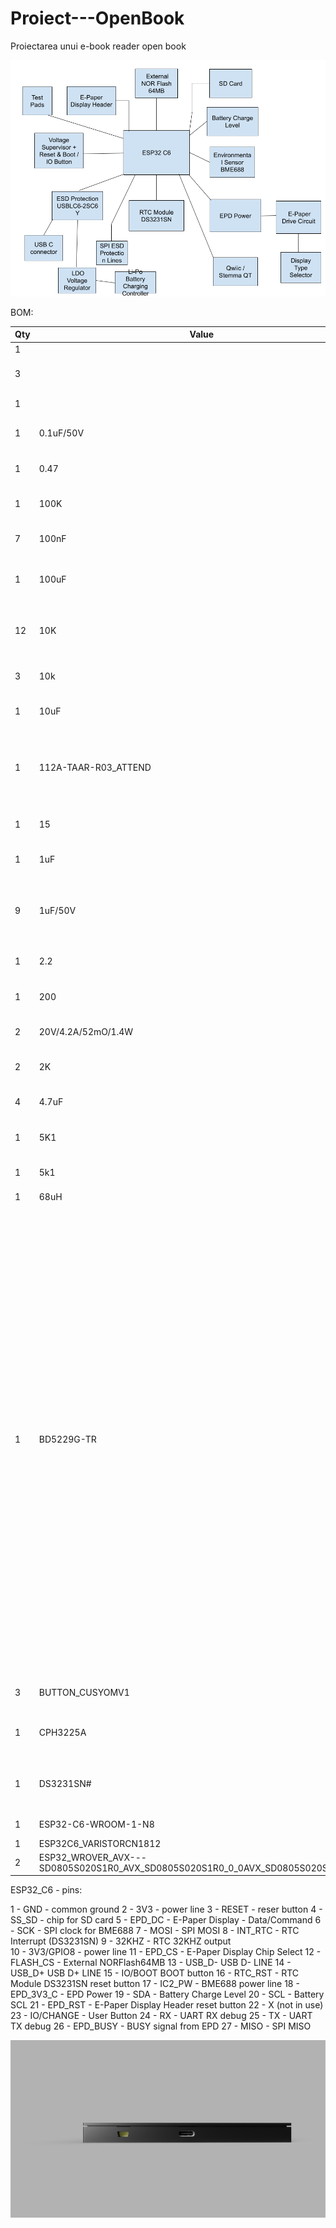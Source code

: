 # Proiect---OpenBook
Proiectarea unui e-book reader open book

![Diagrama bloc](Images/Diagrama%20Bloc.png)

BOM:

| Qty | Value                   | Device                                                          | Parts                                                    | Description                                                                                                                                                                                                                           | WHERE_TO_BUY                                                                                                                                                                              | DATASHEET                                                                                                                            |
|-----|-------------------------|-----------------------------------------------------------------|----------------------------------------------------------|---------------------------------------------------------------------------------------------------------------------------------------------------------------------------------------------------------------------------------------|--------------------------------------------------------------------------------------------------------------------------------------------------------------------------------------------|-------------------------------------------------------------------------------------------------------------------------------------|
| 1   |                         | ADAFRUIT_LEDCHIP-LED0603                                        | CHG_LED                                                   | LED                                                                                                                                                                                                                                   | [link](https://ro.mouser.com/ProductDetail/BJB/35.116.1007-001-01?qs=iLKYxzqNS76jqQb6thkyzg%3D%3D)                                                                                          | [link](https://ro.mouser.com/datasheet/2/904/BJBDE_6680739_v3_Datasheet_35_116_1007_85_Optics4x-3193726.pdf)                                           |
| 3   |                         | EAGLE-LTSPICE_CC0402                                            | C4_USB, C5_USB, C17                                       | CAPACITOR, European symbol                                                                                                                                                                                                            | [link](https://ro.mouser.com/ProductDetail/YAGEO/CC0402KRX7R5BB474?qs=tS%2FAHvPQ%2F56tORtAcxAOhQ%3D%3D)                                                                                       | [link](https://ro.mouser.com/datasheet/2/447/UPY_GPHC_X7R_6_3V_to_250V_24-3441574.pdf)                                              |
| 1   |                         | SJ                                                              | SJ1                                                      | SMD solder JUMPER                                                                                                                                                                                                                     | [link](https://ro.mouser.com/ProductDetail/Amphenol-FCI/71363-302LF?qs=QPQicS5vByJvpVjU0oRgsQ%3D%3D)                                                                                        | [link](https://cdn.amphenol-cs.com/media/wysiwyg/files/documentation/datasheet/boardwiretoboard/bwb_dubox_shunts.pdf)                                 |
| 1   | 0.1uF/50V               | EAGLE-LTSPICE_CC0402                                            | EPD_C5                                                    | CAPACITOR, European symbol                                                                                                                                                                                                            | [link](https://ro.mouser.com/ProductDetail/YAGEO/CC0402JRX7R8BB104?qs=tS%2FAHvPQ%2F56C6Jcuby2Lxg%3D%3D)                                                                                        | [link](https://ro.mouser.com/datasheet/2/447/UPY_GPHC_X7R_6_3V_to_250V_24-3441574.pdf)                                              |
| 1   | 0.47                    | ESP32_WROVER_EAGLE-LTSPICE_RR0402                               | R4                                                        | RESISTOR, European symbol                                                                                                                                                                                                             | [link](https://ro.mouser.com/ProductDetail/Vishay/PFRR0402Y2101WBT?qs=iLKYxzqNS75ICTUqzuuuLQ%3D%3D)                                                                                           | [link](https://www.vishay.com/doc?53046)                                                                                                             |
| 1   | 100K                    | ESP32_WROVER_EAGLE-LTSPICE_RR0402                               | R1_PWRUSB                                                 | RESISTOR, European symbol                                                                                                                                                                                                             | [link](https://ro.mouser.com/ProductDetail/Vishay/PFRR0402Y1003WBT?qs=iLKYxzqNS76UwFIGpGXUcw%3D%3D)                                                                                           | [link](https://www.vishay.com/doc?53046)                                                                                                             |
| 7   | 100nF                   | EAGLE-LTSPICE_CC0402                                            | C1, C2, C6, C8, C9, C10, C_DELAY                          | CAPACITOR, European symbol                                                                                                                                                                                                            | [link](https://ro.mouser.com/ProductDetail/YAGEO/CC0402KRX7R5BB474?qs=tS%2FAHvPQ%2F56tORtAcxAOhQ%3D%3D)                                                                                       | [link](https://ro.mouser.com/datasheet/2/447/UPY_GPHC_X7R_6_3V_to_250V_24-3441574.pdf)                                              |
| 1   | 100uF                   | RCL_CPOL-EUCT3528                                               | C3                                                        | POLARIZED CAPACITOR, European symbol                                                                                                                                                                                                  | [link](https://ro.mouser.com/ProductDetail/Panasonic/EEU-FS1K101L?qs=sGAEpiMZZMvwFf0viD3Y3fHxNcSaiftwbgqrEa58hlq7Mz20qWHEdw%3D%3D)                                                              | [link](https://www.mouser.com/catalog/specsheets/Panasonic_08082018_Capacitor%20Radial%20Leaded%20Lytic%20(EEU-FS)%20020118.pdf)                      |
| 12  | 10K                     | ESP32_WROVER_EAGLE-LTSPICE_RR0402                               | R1_PINH, R1_PINH1, R2-PINH1, R2_PINH, R3, R5, R6, R7, R8, R9, R10, R_CL1 | RESISTOR, European symbol                                                                                                                                                                                                             | [link](https://ro.mouser.com/ProductDetail/Vishay/PFRR0402Y1002WBT?qs=iLKYxzqNS75QPApzdnOraw%3D%3D)                                                                                           | [link](https://www.vishay.com/doc?53046)                                                                                                             |
| 3   | 10k                     | ESP32_WROVER_EAGLE-LTSPICE_RR0402                               | R_BOOT, R_CHANGE, R_RESET                                 | RESISTOR, European symbol                                                                                                                                                                                                             | [link](https://ro.mouser.com/ProductDetail/Vishay/PFRR0402Y1002WBT?qs=iLKYxzqNS75QPApzdnOraw%3D%3D)                                                                                           | [link](https://www.vishay.com/doc?53046)                                                                                                             |
| 1   | 10uF                    | EAGLE-LTSPICE_CC0402                                            | C7                                                        | CAPACITOR, European symbol                                                                                                                                                                                                            | [link](https://ro.mouser.com/ProductDetail/YAGEO/CC0402MRX5R4BB106?qs=tS%2FAHvPQ%2F561gTjBOiVihQ%3D%3D)                                                                                        | [link](https://ro.mouser.com/datasheet/2/447/upy_gphc_x5r_4v_to_50v-3461255.pdf)                                                  |
| 1   | 112A-TAAR-R03_ATTEND                                        | 112A-TAAR-R03_ATTEND                                        | J4                                                        | Micro SD Card Socket, Push-Push Type, Top Mount, SMT, H=1.83mm, 10u                                                                                                                                                                    | [link](https://ro.mouser.com/ProductDetail/Swissbit/SFSD256GL2AM1TO-E-8H-231-STD?qs=%252BXxaIXUDbq3EiR9fdqsT0g%3D%3D)                                                                           | [link](https://ro.mouser.com/datasheet/2/615/Swissbit_02_03_2025_S_50_data_sheet-3561244.pdf)                                                         |
| 1   | 15                      | ESP32_WROVER_EAGLE-LTSPICE_RR0402                               | R_CAPACITOR                                               | RESISTOR, European symbol                                                                                                                                                                                                             | [link](https://ro.mouser.com/ProductDetail/Vishay/PFRR0402Y1002WBT?qs=iLKYxzqNS75QPApzdnOraw%3D%3D)                                                                                           | [link](https://www.vishay.com/doc?53046)                                                                                                             |
| 1   | 1uF                     | EAGLE-LTSPICE_CC0402                                            | C5                                                        | CAPACITOR, European symbol                                                                                                                                                                                                            | [link](https://ro.mouser.com/ProductDetail/YAGEO/CC0402KPX7R9BB332?qs=tS%2FAHvPQ%2F56Ev%2FR70%252BDkow%3D%3D)                                                                                   | [link](https://ro.mouser.com/datasheet/2/447/UPY_GPHC_X7R_6_3V_to_250V_24-3441574.pdf)                                              |
| 9   | 1uF/50V                 | EAGLE-LTSPICE_CC0402                                            | EPD_C1, EPD_C2, EPD_C6, EPD_C7, EPD_C8, EPD_C9, EPD_C10, EPD_C11, EPD_C12 | CAPACITOR, European symbol                                                                                                                                                                                                            | [link](https://ro.mouser.com/ProductDetail/YAGEO/CC0402KPX7R9BB332?qs=tS%2FAHvPQ%2F56Ev%2FR70%252BDkow%3D%3D)                                                                                   | [link](https://ro.mouser.com/datasheet/2/447/UPY_GPHC_X7R_6_3V_to_250V_24-3441574.pdf)                                              |
| 1   | 2.2                     | ESP32_WROVER_EAGLE-LTSPICE_RR0402                               | R2                                                        | RESISTOR, European symbol                                                                                                                                                                                                             | [link](https://ro.mouser.com/ProductDetail/Vishay/PFRR0402Y2201WBT?qs=iLKYxzqNS76BFrJRYiyDBw%3D%3D)                                                                                           | [link](https://www.vishay.com/doc?53046)                                                                                                             |
| 1   | 200                     | ESP32_WROVER_EAGLE-LTSPICE_RR0402                               | R1_BAT                                                    | RESISTOR, European symbol                                                                                                                                                                                                             | [link](https://ro.mouser.com/ProductDetail/Vishay/PFRR0402Y2101WBT?qs=iLKYxzqNS75ICTUqzuuuLQ%3D%3D)                                                                                           | [link](https://www.vishay.com/doc?53046)                                                                                                             |
| 2   | 20V/4.2A/52mO/1.4W      | ESP32_WROVER_SPARKFUN-DISCRETESEMI_MOSFET_PCH-DMG2305UX-7       | Q1, Q2                                                    | P-channel MOSFETs                                                                                                                                                                                                                     | [link](https://ro.mouser.com/ProductDetail/Diodes-Incorporated/DMG2305UX-7?qs=L1DZKBg7t5F%2FNBHrjfxC%252Bg%3D%3D)                                                                                | [link](https://www.diodes.com/assets/Datasheets/DMG2305UX.pdf)                                                                                         |
| 2   | 2K                      | ESP32_WROVER_EAGLE-LTSPICE_RR0402                               | R1, R2_BAT                                                | RESISTOR, European symbol                                                                                                                                                                                                             | [link](https://ro.mouser.com/ProductDetail/Vishay/PFRR0402Y2001WBT?qs=iLKYxzqNS75yWwLpEkqbdw%3D%3D)                                                                                           | [link](https://www.vishay.com/doc?53046)                                                                                                             |
| 4   | 4.7uF                   | EAGLE-LTSPICE_CC0402                                            | C1_BAT, C1_BAT2, C2_BAT, C4                               | CAPACITOR, European symbol                                                                                                                                                                                                            | [link](https://ro.mouser.com/ProductDetail/YAGEO/CC0402KRX5R6BB105?qs=BKNoF%2F0xMNu0TvpE6ze2Iw%3D%3D)                                                                                         | [link](https://ro.mouser.com/datasheet/2/447/upy_gphc_x5r_4v_to_50v-3461255.pdf)                                                  |
| 1   | 5K1                     | ESP32_WROVER_EAGLE-LTSPICE_RR0402                               | R2-USB1                                                   | RESISTOR, European symbol                                                                                                                                                                                                             | [link](https://ro.mouser.com/ProductDetail/Vishay/PFRR0402E4752BBT?qs=%252BXxaIXUDbq1vDshWgSXpwA%3D%3D)                                                                                         | [link](https://www.vishay.com/doc?53046)                                                                                                             |
| 1   | 5k1                     | ESP32_WROVER_EAGLE-LTSPICE_RR0402                               | R2-USB                                                    | RESISTOR, European symbol                                                                                                                                                                                                             | [link](https://ro.mouser.com/ProductDetail/Vishay/PFRR0402E4752BBT?qs=%252BXxaIXUDbq1vDshWgSXpwA%3D%3D)                                                                                         | [link](https://www.vishay.com/doc?53046)                                                                                                             |
| 1   | 68uH                    | 744043680IND_4828-WE-TPC_WRE                                    | L1                                                        |                                                                                                                                                                                                                                       | [link](https://ro.mouser.com/ProductDetail/Wurth-Elektronik/744043680?qs=PGXP4M47uW6VkZq%252BkzjrHA%3D%3D)                                                                                       | [link](https://www.we-online.com/components/products/datasheet/744043680.pdf)                                                                          |
| 1   | BD5229G-TR              | BD5229G-TR                                                     | IC1                                                       | Voltage Detector with Adjustable Delay Time: CMOS processes are utilized to develop high precision, low current consumption CMOS reset ICs that allow arbitrary setting of the delay time. The extensive lineup includes both Nch Open Drain and CMOS output types in a wide range of detection voltages (from 2.3V to 6.0V, in 0.1V steps), enabling selection of the ideal solution based on customer requirements. In addition, the entire series is of course both lead-free and RoHS-compliant. | [link](https://ro.mouser.com/ProductDetail/ROHM-Semiconductor/BD5229G-TR?qs=4kLU8WoGk0vvnhrrYwdszw%3D%3D)                                                                                        | [link](https://fscdn.rohm.com/en/products/databook/datasheet/ic/power/voltage_detector/bd52xxg-e.pdf)                                                 |
| 3   | BUTTON_CUSYOMV1                                            | BUTTON_CUSYOMV1                                            | BOOT_BUTTON, CHANGE_BUTTON, RESET_BUTTON                 |                                                                                                                                                                                                                                       | [link](https://ro.mouser.com/ProductDetail/Bulgin/C7003SABR7?qs=5aG0NVq1C4zkqomKc3HwTQ%3D%3D)                                                                                                  | [link](https://www.bulgin.com/products/pub/media/bulgin/data/A_Push%20button.pdf)                                                                      |
| 1   | CPH3225A                                                    | CPH3225A                                                    | C10_SUPERCAP                                              | Cap 0.011F 3.3V 1210 Flat Check availability                                                                                                                                                                                          | [link](https://ro.mouser.com/ProductDetail/Seiko-Semiconductors/CPH3225A?qs=3etwrb1wR%252BhUOph6lAO7eg%3D%3D)                                                                                    | [link](https://ro.mouser.com/datasheet/2/360/Seiko_Instruments_MicroBattery_E_20230330_2024Jan_-3561061.pdf)                                           |
| 1   | DS3231SN#                                                  | DS3231SN#                                                  | U3                                                        | Real Time Clock Serial 16-Pin SOIC W T/R     Check availability                                                                                                                                                                       | [link](https://ro.mouser.com/ProductDetail/Analog-Devices-Maxim-Integrated/DS3231SN?qs=1eQvB6Dk1vhUlr8%2FOrV0Fw%3D%3D)                                                                            | [link](https://ro.mouser.com/datasheet/2/609/DS3231-3421123.pdf)                                                                                       |
| 1   | ESP32-C6-WROOM-1-N8                                        | ESP32-C6-WROOM-1-N8                                        | U2                                                        | Check availability                                                                                                                                                                                                                    | [link](https://ro.mouser.com/ProductDetail/Espressif-Systems/ESP32-C6-WROOM-1-N8?qs=8Wlm6%252BaMh8ST02Gmwp74cw%3D%3D)                                                                               | [link](https://ro.mouser.com/datasheet/2/891/Espressif_ESP32_C6_WROOM_1__Datasheet_V0_1_PRELIMI-3239987.pdf)                                           |
| 1   | ESP32C6_VARISTORCN1812                                      | ESP32C6_VARISTORCN1812                                      | PFMP.050.1                                                | VARISTOR                                                                                                                                                                                                                              | [link](https://ro.mouser.com/ProductDetail/EPCOS-TDK/B72580V3140S272?qs=v4Mlc8l4PHkyDvCWZ8i%252Bvg%3D%3D)                                                                                         | [link](https://en.tdk.eu/inf/75/db/CTVS_14/Surge_protection_series.pdf)                                                                                |
| 2   | ESP32_WROVER_AVX---SD0805S020S1R0_AVX_SD0805S020S1R0_0_0AVX_SD0805S020S1R0_0_0 | ESP32_WROVER_AVX---SD0805S020S1R0_AVX_SD0805S020S

ESP32_C6 - pins:

1 - GND - common ground
2 - 3V3 - power line
3 - RESET - reser button
4 - SS_SD - chip for SD card
5 - EPD_DC - E-Paper Display - Data/Command
6 - SCK - SPI clock for BME688
7 - MOSI - SPI MOSI
8 - INT_RTC - RTC Interrupt (DS3231SN)
9 - 32KHZ   - RTC 32KHZ output  
10 - 3V3/GPIO8 - power line
11 - EPD_CS - E-Paper Display Chip Select
12 - FLASH_CS - External NORFlash64MB
13 - USB_D-     USB D- LINE
14 - USB_D+     USB D+ LINE
15 - IO/BOOT    BOOT button
16 - RTC_RST -  RTC Module DS3231SN reset button
17 - IC2_PW - BME688 power line
18 - EPD_3V3_C - EPD Power
19 - SDA - Battery Charge Level
20 - SCL - Battery SCL
21 - EPD_RST - E-Paper Display Header reset button
22 - X (not in use)
23 - IO/CHANGE - User Button
24 - RX - UART RX debug
25 - TX - UART TX debug
26 - EPD_BUSY - BUSY signal from EPD
27 - MISO - SPI MISO


![Ports](Images/OpenBook-5.png)